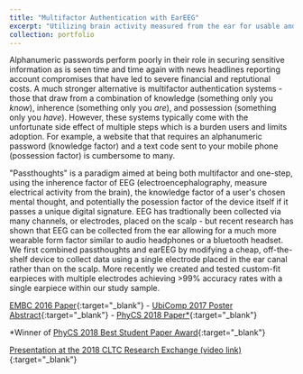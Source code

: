 ```yaml
---
title: "Multifactor Authentication with EarEEG"
excerpt: "Utilizing brain activity measured from the ear for usable and secure authentication.<br/><img src='/images/projects_eareegauth.png'>"
collection: portfolio
---
```


Alphanumeric passwords perform poorly in their role in securing sensitive information as is seen time and time again with news headlines reporting account compromises that have led to severe financial and reptutional costs. A much stronger alternative is multifactor authentication systems - those that draw from a combination of knowledge (something only you _know_), inherence (something only you _are_), and possession (something only you _have_). However, these systems typically come with the unfortunate side effect of multiple steps which is a burden users and limits adoption. For example, a website that that requires an alphanumeric password (knowledge factor) and a text code sent to your mobile phone (possession factor) is cumbersome to many.

"Passthoughts" is a paradigm aimed at being both multifactor and one-step, using the inherence factor of EEG (electroencephalography, measure electrical activity from the brain), the knowledge factor of a user's chosen mental thought, and potentially the posession factor of the device itself if it passes a unique digital signature. EEG has tradtionally been collected via many channels, or electrodes, placed on the scalp - but recent research has shown that EEG can be collected from the ear allowing for a much more wearable form factor similar to audio headphones or a bluetooth headset. We first combined passthoughts and earEEG by modifying a cheap, off-the-shelf device to collect data using a single electrode placed in the ear canal rather than on the scalp. More recently we created and tested custom-fit earpieces with multiple electrodes achieving >99% accuracy rates with a single earpiece within our study sample.

[EMBC 2016 Paper](/files/Curran_EMBC2016.pdf){:target="_blank"} - [UbiComp 2017 Poster Abstract](/files/Curran_UbiComp2017.pdf){:target="_blank"} - [PhyCS 2018 Paper*](/files/Curran_PhyCS2018.pdf){:target="_blank"}

*Winner of [PhyCS 2018 Best Student Paper Award](http://www.neurophycs.org/PreviousAwards.aspx){:target="_blank"}

[Presentation at the 2018 CLTC Research Exchange (video link)](https://www.youtube.com/watch?v=ie4d1Yy0mdU){:target="_blank"}